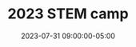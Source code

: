 ---
date: 2023-07-31 09:00:00-05:00
dates: 9:00 am every day from Jul 31 2023 to Aug 3 2023
draft: false
durationMinutes: 180
title: 2023 STEM camp
---